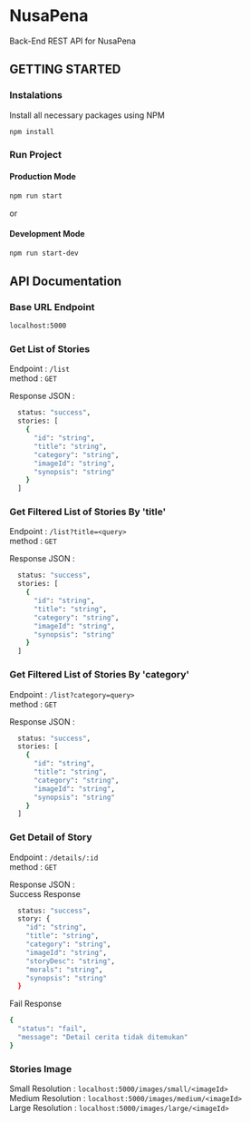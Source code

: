 # NusaPena
Back-End REST API for NusaPena

## GETTING STARTED
### Instalations
Install all necessary packages using NPM
```bash
npm install
```

### Run Project
#### Production Mode
```bash
npm run start
```
or
#### Development Mode
```bash
npm run start-dev
```

## API Documentation
### Base URL Endpoint
```bash
localhost:5000
```

### Get List of Stories
Endpoint  : `/list`  
method    : `GET`

Response JSON :
```bash
  status: "success",
  stories: [ 
    {
      "id": "string",
      "title": "string",
      "category": "string",
      "imageId": "string",
      "synopsis": "string"
    }
  ]
```

### Get Filtered List of Stories By 'title'
Endpoint  : `/list?title=<query>`  
method    : `GET`

Response JSON :
```bash
  status: "success",
  stories: [ 
    {
      "id": "string",
      "title": "string",
      "category": "string",
      "imageId": "string",
      "synopsis": "string"
    }
  ]
```

### Get Filtered List of Stories By 'category'
Endpoint  : `/list?category=query>`  
method    : `GET`

Response JSON :
```bash
  status: "success",
  stories: [ 
    {
      "id": "string",
      "title": "string",
      "category": "string",
      "imageId": "string",
      "synopsis": "string"
    }
  ]
```

### Get Detail of Story
Endpoint  : `/details/:id`  
method    : `GET`  

Response JSON :  
Success Response
```bash
  status: "success",
  story: {
    "id": "string",
    "title": "string",
    "category": "string",
    "imageId": "string",
    "storyDesc": "string",
    "morals": "string",
    "synopsis": "string"
  }
```
Fail Response
```bash
{
  "status": "fail",
  "message": "Detail cerita tidak ditemukan"
}
```

### Stories Image
Small Resolution  : `localhost:5000/images/small/<imageId>`  
Medium Resolution : `localhost:5000/images/medium/<imageId>`  
Large Resolution  : `localhost:5000/images/large/<imageId>`
